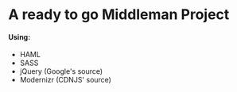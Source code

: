 # A ready to go Middleman Project

#### Using:

- HAML
- SASS
- jQuery (Google's source)
- Modernizr (CDNJS' source)
